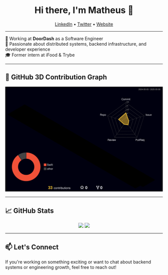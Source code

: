 <h1 align="center">Hi there, I'm Matheus 👋</h1>

<p align="center">
  <a href="https://www.linkedin.com/in/maatheusgois/">LinkedIn</a> •
  <a href="https://twitter.com/maatheusgois">Twitter</a> •
  <a href="https://maatheus.dev">Website</a>
</p>

---

💼 Working at <strong>DoorDash</strong> as a Software Engineer  
🧠 Passionate about distributed systems, backend infrastructure, and developer experience  
🎓 Former intern at iFood & Trybe

---

## 🧱 GitHub 3D Contribution Graph


<p align="center">
  <img src="./profile-3d-contrib/profile-night-rainbow.svg" alt="3D GitHub Contribution Graph" />
</p>

---

## 📈 GitHub Stats

<p align="center">
  <img width="48%" src="https://github-readme-stats.vercel.app/api?username=maatheusgois-dd&show_icons=true&theme=dark" />
  <img width="48%" src="https://github-readme-stats.vercel.app/api/top-langs/?username=maatheusgois-dd&layout=compact&theme=dark" />
</p>

---

## 📫 Let's Connect

If you're working on something exciting or want to chat about backend systems or engineering growth, feel free to reach out!
